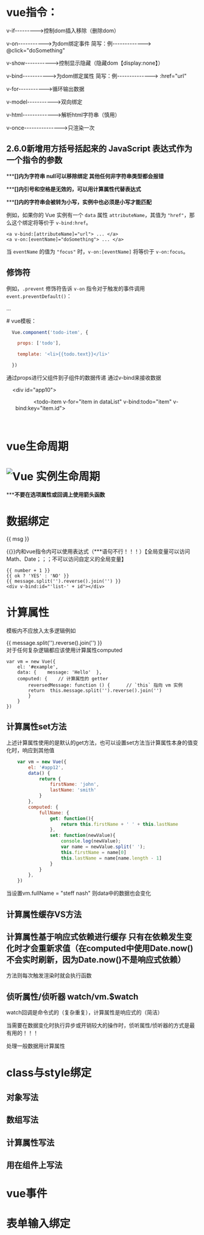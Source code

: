 # vue指令：

v-if--------->控制dom插入移除（删除dom）

v-on----------->为dom绑定事件		简写：例------------->	@click="doSomething"

v-show----------->控制显示隐藏（隐藏dom【display:none】）

v-bind----------->为dom绑定属性		简写：例-------------->	:href="url"

v-for----------->循环输出数据

v-model----------->双向绑定

v-html------------->解析html字符串（慎用）

v-once--------------->只渲染一次

## 2.6.0新增用方括号括起来的 JavaScript 表达式作为一个指令的参数

*****[]内为字符串 null可以移除绑定 其他任何非字符串类型都会报错**

*****[]内引号和空格是无效的，可以用计算属性代替表达式**

*****[]内的字符串会被转为小写，实例中也必须是小写才能匹配**

例如，如果你的 Vue 实例有一个 `data` 属性 `attributeName`，其值为 `"href"`，那么这个绑定将等价于 `v-bind:href`。

```
<a v-bind:[attributeName]="url"> ... </a>
<a v-on:[eventName]="doSomething"> ... </a>
```

当 `eventName` 的值为 `"focus"` 时，`v-on:[eventName]` 将等价于 `v-on:focus`。

## 修饰符

例如，`.prevent` 修饰符告诉 `v-on` 指令对于触发的事件调用 `event.preventDefault()`：

<form v-on:submit.prevent="onSubmit">...</form>
# vue模板：

```javascript
  Vue.component('todo-item', {

​    props: ['todo'],

​    template: '<li>{{todo.text}}</li>'

  })
```

通过props进行父组件到子组件的数据传递 通过v-bind来接收数据

    <div id="app10">
        <ol>
            <todo-item v-for="item in dataList" v-bind:todo="item" v-bind:key="item.id">
            </todo-item>
        </ol>
    </div>



# vue生命周期

# ![Vue 实例生命周期](https://cn.vuejs.org/images/lifecycle.png)

*****不要在选项属性或回调上使用箭头函数**

# 数据绑定

{{ msg }}

{{}}内和vue指令内可以使用表达式（***语句不行！！！）【全局变量可以访问Math、Date；；；不可以访问自定义的全局变量】

```
{{ number + 1 }} 
{{ ok ? 'YES' : 'NO' }} 
{{ message.split('').reverse().join('') }} 
<div v-bind:id="'list-' + id"></div>
```

# 计算属性

模板内不应放入太多逻辑例如

<div id="example">   {{ message.split('').reverse().join('') }} </div>
对于任何复杂逻辑都应该使用计算属性computed

```
var vm = new Vue({  
	el: '#example',  
	data: {    message: 'Hello'  },  
	computed: {    // 计算属性的 getter    
		reversedMessage: function () {      // `this` 指向 vm 实例      
		return 	this.message.split('').reverse().join('')   
		}  
	} 
})
```

## 计算属性set方法

上述计算属性使用的是默认的get方法，也可以设置set方法当计算属性本身的值变化时，响应到其他值

```javascript
    var vm = new Vue({
        el: '#app12',
        data() {
            return {
                firstName: 'john',
                lastName: 'smith'
            }
        },
        computed: {
            fullName: {
                get: function(){
                    return this.firstName + ' ' + this.lastName
                },
                set: function(newValue){
                    console.log(newValue);
                    var name = newValue.split(' ');
                    this.firstName = name[0]
                    this.lastName = name[name.length - 1]
                }
            }
        },
    })
```

当设置vm.fullName = "steff nash" 则data中的数据也会变化

## 计算属性缓存VS方法

## 计算属性基于响应式依赖进行缓存 只有在依赖发生变化时才会重新求值（在computed中使用Date.now()不会实时刷新，因为Date.now()不是响应式依赖）

方法则每次触发渲染时就会执行函数

## 侦听属性/侦听器 watch/vm.$watch

watch回调是命令式的（复杂重复），计算属性是响应式的（简洁）

当需要在数据变化时执行异步或开销较大的操作时，侦听属性/侦听器的方式是最有用的！！！

处理一般数据用计算属性

# class与style绑定

## 对象写法



## 数组写法



## 计算属性写法



## 用在组件上写法

# vue事件

# 表单输入绑定